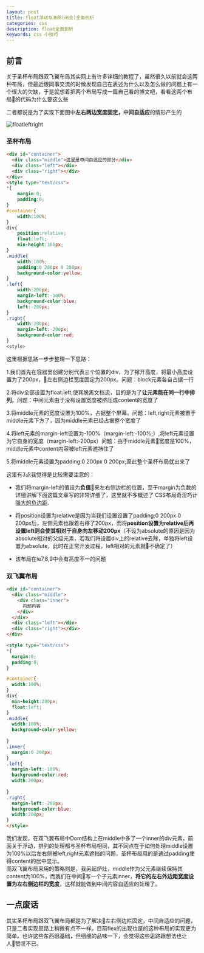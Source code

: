 ```yaml
---
layout: post
title: float浮动与清除(闭合)全面剖析
categories: css
description: float全面剖析
keywords: css 小技巧
---
```


## 前言
关于圣杯布局跟双飞翼布局其实网上有许多详细的教程了，虽然很久以前就会这两种布局，但最近跟同事交流的时候发现自己在表述为什么以及怎么做的问题上有一个很大的欠缺，于是就想着把两个布局写成一篇自己看的博文吧，看看这两个布局的代码为什么要这么些

二者都说是为了实现下面图中**左右两边宽度固定，中间自适应**的情形产生的  

![floatleftright](http://binzhome.com/assets/images/shuangfeiyisshengbei/1537191491910.jpg)

### 圣杯布局
```html
<div id="container">
  <div class="middle">这里是中间自适应的部分</div>
  <div class="left"></div>
  <div class="right"></div>
</div>
<style type="text/css">
*{
    margin:0;
    padding:0;
}
#container{
    width:100%;
}
div{
    position:relative;
    float:left;
    min-height:100px;
}
.middle{
    width:100%;
    padding:0 200px 0 200px;
    background-color:yellow;
}
.left{
    width:200px;
    margin-left:-100%;
    background-color:blue;
    left:-200px;
}
.right{
    width:200px;
    margin-left:-200px;
    background-color:red;
}
<style>
```
这里根据思路一步步整理一下思路：  

1.我们首先在容器里创建分别代表三个位置的div，为了撑开高度，将最小高度设置为了200px，左右侧边栏宽度固定为200px。问题：block元素各自占据一行  

2.将div全部设置为float:left;使其脱离文档流，目的是为了**让元素能在同一行中排列**。问题：中间元素由于没有设置宽度被挤压成content的宽度了

3.将middle元素的宽度设置为100%，占据整个屏幕。问题：left,right元素被置于middle元素下方了，因为middle元素已经占据整个宽度了

4.将left元素的margin-left设置为-100%（margin-left:-100%;）,将left元素设置为它自身的宽度（margin-left:-200px）问题：由于middle元素宽度是100%，middle元素中content内容被left元素遮挡住了

5.将middle元素设置为padding:0 200px 0 200px;至此整个圣杯布局就出来了

这里有3点我觉得是比较需要注意的：
- 我们将margin-left的值设为**负值**来左右侧边栏的位置，至于margin为负数的详细讲解下面这篇文章写的非常详细了，这里就不多概述了
CSS布局奇淫巧计 [强大的负边距](http://www.cnblogs.com/2050/archive/2012/08/13/2636467.html#2457812).

- 将position设置为relative是因为当我们设置设置了padding:0 200px 0 200px后，左侧元素也跟着右移了200px，而将**position设置为relative后再设置left则会使其相对于自身向左移动200px**（不设为absolute的原因是因为absolute相对的父级元素，若我们将设置div上的relative去除，单独将left设置为absolute，此时在正常开发过程，left相对的元素就不确定了）

- 该布局在ie7,8,9中会有高度不一的问题


### 双飞翼布局
```html
<div id="container">
  <div class="middle">
    <div class="inner">
      内部内容
    </div>
  </div>
  <div class="left"></div>
  <div class="right"></div>
</div>

<style type="text/css">
*{
  margin:0;
  padding:0;
}

#container{ 
  width:100%;
}
div{
  min-height:200px;
  float:left;
}
.middle{
  width:100%;
  background-color:yellow;
  
}
.inner{
  margin:0 200px;
}
.left{
  margin-left:-100%;
  background-color:red;
  width:200px;
  
}
.right{
  margin-left:-200px;
  background-color:blue;
  width:200px;
}
</style>
```

我们发现，在双飞翼布局中Dom结构上在middle中多了一个inner的div元素，前面关于浮动，排列的处理都与圣杯布局相同，其不同点在于如何处理middle设置为100%以后左右侧被left,right元素遮挡的问题，圣杯布局用的是通过padding使得content的居中显示。  
而双飞翼布局采用的策略则是，我另起炉灶，middle作为父元素继续保持其content为100%，而我们在中间写一个子元素inner，**将它的左右外边距宽度设置为左右侧边栏的宽度**，这样就能做到中间内容自适应的处理了。  


## 一点废话
其实圣杯布局跟双飞翼布局都是为了解决左右侧边栏固定，中间自适应的问题，只是二者实现思路上稍微有点不一样。目前flex的出现也是的这种布局的实现更为简单。也许这些东西很基础，但细细的品味一下，会觉得这些思路跟想法也让人赞叹不已。